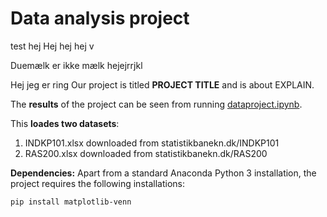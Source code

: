 # Data analysis project

test hej 
Hej hej hej v

Duemælk er ikke mælk
hejejrrjkl



Hej jeg er ring
Our project is titled **PROJECT TITLE** and is about EXPLAIN.

The **results** of the project can be seen from running [dataproject.ipynb](dataproject.ipynb).

This **loades two datasets**:

1. INDKP101.xlsx downloaded from statistikbanekn.dk/INDKP101
1. RAS200.xlsx downloaded from statistikbanekn.dk/RAS200

**Dependencies:** Apart from a standard Anaconda Python 3 installation, the project requires the following installations:

``pip install matplotlib-venn``